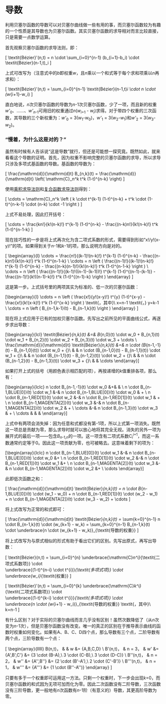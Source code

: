 # 导数

利用贝塞尔函数的导数可以对贝塞尔曲线做一些有用的事，而贝塞尔函数较为有趣的一个性质是其导数也为贝塞尔函数。其实贝塞尔函数的求导相对而言比较直接，只是需要一点数学运算。

首先观察贝塞尔函数的求导法则，即：

\[
  \textit{Bézier}'(n,t) = n \cdot \sum_{i=0}^{n-1} (b_{i+1}-b_i) \cdot \textit{Bézier}(n-1,t)_i
\]

上式可改写为（注意式中的*b*即权重*w*，且*n*乘以一个和式等于每个求和项乘以*n*再求和）：

\[
  \textit{Bézier}'(n,t) = \sum_{i=0}^{n-1} \textit{Bézier}(n-1,t)_i \cdot n \cdot (w_{i+1}-w_i)
\]

直白地说，*n*次贝塞尔函数的导数为*n*-1次贝塞尔函数，少了一项，而且新的权重*w'*<sub>0</sub>、……、*w'*<sub>*n*-1</sub>可用旧的权重通过*n*(*w*<sub>*i*+1</sub> - *w*<sub>*i*</sub>)求得。对于带四个权重的三次函数，其导数的三个新权重为：*w'*<sub>0</sub> = 3(*w*<sub>1</sub>-*w*<sub>0</sub>)，*w'*<sub>1</sub> = 3(*w*<sub>2</sub>-*w*<sub>1</sub>)和*w'*<sub>2</sub> = 3(*w*<sub>3</sub>-*w*<sub>2</sub>)。

<div class="note">

### “慢着，为什么这是对的？”

虽然有时候有人告诉说“这是导数”就行，但还是可能想一探究竟。既然如此，就来看看这个导数的证明。首先，因为权重不影响完整的贝塞尔函数的求导，所以求导只涉及多项式基函数的导数。基函数的导数为：

\[
  \frac{\mathrm{d}}{\mathrm{d}t} B_{n,k}(t) = \frac{\mathrm{d}}{\mathrm{d}t} \left( \mathrm{C}_n^k t^k (1-t)^{n-k} \right)
\]

使用[乘积求导法则](https://mathworld.wolfram.com/ProductRule.html)和[复合函数求导法则](https://mathworld.wolfram.com/ChainRule.html)得到：

\[
  \cdots = \mathrm{C}_n^k \left (
    k \cdot t^{k-1} (1-t)^{n-k} + t^k \cdot (1-t)^{n-k-1} \cdot (n-k) \cdot -1
  \right )
\]

上式不易处理，因此打开括号：

\[
  \cdots = \frac{kn!}{k!(n-k)!} t^{k-1} (1-t)^{n-k} - \frac{(n-k)n!}{k!(n-k)!} t^k (1-t)^{n-1-k}
\]

现在技巧性的一步是将上式再次化为含二项式系数的形式，需要得到形如“x!/y!(x-y)!”的项。如果得到关于*n*-1和*k*-1的项，那么说明方向是对的。

\[
\begin{array}{l}
  \cdots = \frac{n!}{(k-1)!(n-k)!} t^{k-1} (1-t)^{n-k} - \frac{(n-k)n!}{k!(n-k)!} t^k (1-t)^{n-1-k} \\
  \cdots = n \left (
    \frac{(n-1)!}{(k-1)!(n-k)!} t^{k-1} (1-t)^{n-k} - \frac{(n-k)(n-1)!}{k!(n-k)!} t^k (1-t)^{n-1-k}
  \right ) \\
  \cdots = n \left (
    \frac{(n-1)!}{(k-1)!((n-1)-(k-1))!} t^{k-1} (1-t)^{(n-1)-(k-1)} - \frac{(n-1)!}{k!((n-1)-k)!} t^k (1-t)^{(n-1)-k}
  \right )
\end{array}
\]

这是第一步。上式括号里的两项其实为标准的、低一次的贝塞尔函数：

\[\begin{array}{l}
  \cdots = n \left (
    \frac{x!}{y!(x-y)!} t^{y} (1-t)^{x-y} - \frac{x!}{k!(x-k)!} t^k (1-t)^{x-k}
  \right )
  \textit{，其中}\ x=n-1 \textit{，} y=k-1
  \\
  \cdots = n \left ( B_{n-1,k-1}(t) - B_{n-1,k}(t) \right )
\end{array}
\]

现在将上式应用于已有的加权贝塞尔函数。先写出之前所见的平面曲线公式，再逐步求出导数：

\[\begin{array}{lcl}
  \textit{Bézier}_{n,k}(t) &=& B_{n,0}(t) \cdot w_0 + B_{n,1}(t) \cdot w_1 + B_{n,2}(t) \cdot w_2 + B_{n,3}(t) \cdot w_3 + \cdots \\
  \frac{\mathrm{d}}{\mathrm{d}t} \textit{Bézier}_{n,k}(t) &=& n \cdot (B_{n-1,-1}(t) - B_{n-1,0}(t)) \cdot w_0 + {}\\
                               & & n \cdot (B_{n-1,0}(t) - B_{n-1,1}(t)) \cdot w_1 + {}\\
                               & & n \cdot (B_{n-1,1}(t) - B_{n-1,2}(t)) \cdot w_2 + {}\\
                               & & n \cdot (B_{n-1,2}(t) - B_{n-1,3}(t)) \cdot w_3 + {}\\
                               & & \cdots
\end{array}\]

如果打开上式的括号（用颜色表示相匹配的项），再按递增的*k*值重排各项，那么有：

\[\begin{array}{lclc}
  n \cdot B_{n-1,-1}(t) \cdot w_0 &+& & \\
  n \cdot B_{n-1,BLUE[0]}(t) \cdot w_1 &-& n \cdot B_{n-1,BLUE[0]}(t) \cdot w_0 & + \\
  n \cdot B_{n-1,RED[1]}(t) \cdot w_2 &-& n \cdot B_{n-1,RED[1]}(t) \cdot w_1 & + \\
  n \cdot B_{n-1,MAGENTA[2]}(t) \cdot w_3 &-& n \cdot B_{n-1,MAGENTA[2]}(t) \cdot w_2 & + \\
  \cdots &-& n \cdot B_{n-1,3}(t) \cdot w_3 & + \\
  \cdots & & &
\end{array}\]

上式中有两项会消失掉：因为任意和式都没有第-1项，所以上式第一项消失。既然这一项总是贡献为零，那么求导时就可以放心地将其完全无视。消失的另外一项为展开式的最后一项——包含*B*<sub>*n*-1,*n*</sub>的一项。这一项含有二项式系数C<sub>*i*</sub><sup>*i*+1</sup>，而这一系数通常约定等于0。因此这一项贡献为零，也可被略去。这意味着剩下的项为：

\[\begin{array}{lclc}
  n \cdot B_{n-1,BLUE[0]}(t) \cdot w_1 &-& n \cdot B_{n-1,BLUE[0]}(t) \cdot w_0 &+ \\
  n \cdot B_{n-1,RED[1]}(t) \cdot w_2 &-& n \cdot B_{n-1,RED[1]}(t) \cdot w_1 &+ \\
  n \cdot B_{n-1,MAGENTA[2]}(t) \cdot w_3 &-& n \cdot B_{n-1,MAGENTA[2]}(t) \cdot w_2 &+ \\
  \cdots
\end{array}\]

此即低次函数之和：

\[
  \frac{\mathrm{d}}{\mathrm{d}t} \textit{Bézier}_{n,k}(t) = n \cdot B_{n-1,BLUE[0]}(t) \cdot (w_1 - w_0)
                            + n \cdot B_{n-1,RED[1]}(t) \cdot (w_2 - w_1)
                            + n \cdot B_{n-1,MAGENTA[2]}(t) \cdot (w_3 - w_2)
                            + \cdots
\]

将上式改写为正常的和式即可：

\[
  \frac{\mathrm{d}}{\mathrm{d}t} \textit{Bézier}_{n,k}(t) = \sum_{k=0}^{n-1} n \cdot B_{n-1,k}(t) \cdot (w_{k+1} - w_k)
                               = \sum_{k=0}^{n-1} B_{n-1,k}(t) \cdot \underbrace{n \cdot (w_{k+1} - w_k)}_{\textit{导数的权重}}
\]

</div>

将上式改写为与原式相似的形式有助于看出它们的区别。先写出原式，再写出导数：

\[
  \textit{Bézier}(n,t) = \sum_{i=0}^{n}
                \underbrace{\mathrm{C}_n^i}_{\textit{二项式系数项}}
                \cdot\
                \underbrace{(1-t)^{n-i} \cdot t^{i}}_{\textit{多项式项}}
                \cdot\
                \underbrace{w_i}_{\textit{权重}}
\]

\[
  \textit{Bézier}'(n,t) = \sum_{i=0}^{k}
                \underbrace{\mathrm{C}_k^i}_{\textit{二项式系数项}}
                \cdot\
                \underbrace{(1-t)^{k-i} \cdot t^{i}}_{\textit{多项式项}}
                \cdot\
                \underbrace{n \cdot (w_{i+1} - w_i)}_{\textit{导数的权重}}
                \textit{，其中}\ k=n-1
\]


有什么区别？对于实际的贝塞尔曲线而言几乎没有区别！虽然次数降低了（从*n*次变为*n*-1次），但是贝塞尔函数没有改变。唯一的真正的区别在于推导表示曲线的函数时权重如何变化。如果有A、B、C、D四个点，那么导数有三个点，二阶导数有两个点，三阶导数有一个点：

\[ \begin{array}{lllll}
  B(n,t)，    &        & w &= \{A,B,C,D\} \\
  B'(n,t)，   & n = 3， & w' &= \{A',B',C'\}    &= \{3 \cdot (B-A),\ 3 \cdot (C-B),\ 3 \cdot (D-C)\} \\
  B''(n,t)，  & n = 2， & w'' &= \{A'',B''\}    &= \{2 \cdot (B'-A'),\ 2 \cdot (C'-B')\} \\
  B'''(n,t)， & n = 1， & w''' &= \{A'''\} &= \{1 \cdot (B''-A'')\}
\end{array} \]

只要有多于一个权重即可运用这一方法。只剩一个权重时，下一步会出现*k*=0，而贝塞尔函数的和式因为无项可加而化为零。因此二次函数没有二阶导数，三次函数没有三阶导数，更一般地有*n*次函数有*n*-1阶（有意义的）导数，其更高阶导数为零。
